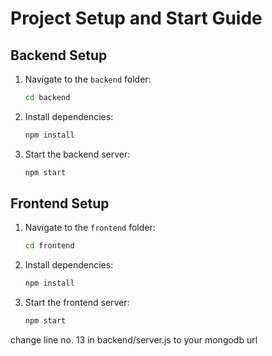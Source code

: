 
# Project Setup and Start Guide  

## Backend Setup  
1. Navigate to the `backend` folder:  
   ```bash  
   cd backend  
   ```  
2. Install dependencies:  
   ```bash  
   npm install  
   ```  
3. Start the backend server:  
   ```bash  
   npm start  
   ```  

## Frontend Setup  
1. Navigate to the `frontend` folder:  
   ```bash  
   cd frontend  
   ```  
2. Install dependencies:  
   ```bash  
   npm install  
   ```  
3. Start the frontend server:  
   ```bash  
   npm start  
   ```


change line no. 13 in backend/server.js to your mongodb url
